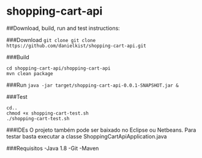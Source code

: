 # shopping-cart-api
##Download, build, run and test instructions:

###Download
```git clone git clone https://github.com/danielkist/shopping-cart-api.git```

###Build
```
cd shopping-cart-api/shopping-cart-api
mvn clean package
```
###Run
```java -jar target/shopping-cart-api-0.0.1-SNAPSHOT.jar &```

###Test
```
cd..
chmod +x shopping-cart-test.sh
./shopping-cart-test.sh
```

###IDEs
O projeto também pode ser baixado no Eclipse ou Netbeans.
Para testar basta executar a classe ShoppingCartApiApplication.java

###Requisitos
-Java 1.8
-Git
-Maven
